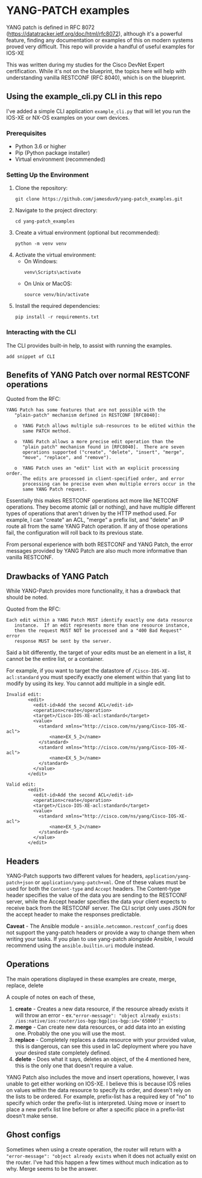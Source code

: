 # YANG-PATCH examples

YANG patch is defined in RFC 8072 (https://datatracker.ietf.org/doc/html/rfc8072), although it's a powerful feature, finding any documentation or examples of this on modern systems proved very difficult. This repo will provide a handful of useful examples for IOS-XE

This was written during my studies for the Cisco DevNet Expert certification. While it's not on the blueprint, the topics here will help with understanding vanilla RESTCONF (RFC 8040), which is on the blueprint.


## Using the example_cli.py CLI in this repo

I've added a simple CLI application `example_cli.py` that will let you run the IOS-XE or NX-OS examples on your own devices. 

### Prerequisites
- Python 3.6 or higher
- Pip (Python package installer)
- Virtual environment (recommended)

### Setting Up the Environment
1. Clone the repository:
   ```
   git clone https://github.com/jamesduv9/yang-patch_examples.git
   ```
2. Navigate to the project directory:
   ```
   cd yang-patch_examples
   ```
3. Create a virtual environment (optional but recommended):
   ```
   python -m venv venv
   ```
4. Activate the virtual environment:
   - On Windows:
     ```
     venv\Scripts\activate
     ```
   - On Unix or MacOS:
     ```
     source venv/bin/activate
     ```
5. Install the required dependencies:
   ```
   pip install -r requirements.txt
   ```

### Interacting with the CLI

The CLI provides built-in help, to assist with running the examples.

```
add snippet of CLI
```

## Benefits of YANG Patch over normal RESTCONF operations

Quoted from the RFC:

```
YANG Patch has some features that are not possible with the
   "plain-patch" mechanism defined in RESTCONF [RFC8040]:

   o  YANG Patch allows multiple sub-resources to be edited within the
      same PATCH method.

   o  YANG Patch allows a more precise edit operation than the
      "plain patch" mechanism found in [RFC8040].  There are seven
      operations supported ("create", "delete", "insert", "merge",
      "move", "replace", and "remove").

   o  YANG Patch uses an "edit" list with an explicit processing order.
      The edits are processed in client-specified order, and error
      processing can be precise even when multiple errors occur in the
      same YANG Patch request.
```

Essentially this makes RESTCONF operations act more like NETCONF operations. They become atomic (all or nothing), and have multiple different types of operations that aren't driven by the HTTP method used. For example, I can "create" an ACL, "merge" a prefix list, and "delete" an IP route all from the same YANG Patch operation. If any of those operations fail, the configuration will roll back to its previous state.

From personal experience with both RESTCONF and YANG Patch, the error messages provided by YANG Patch are also much more informative than vanilla RESTCONF.

## Drawbacks of YANG Patch

While YANG-Patch provides more functionality, it has a drawback that should be noted.

Quoted from the RFC:
```
Each edit within a YANG Patch MUST identify exactly one data resource
   instance.  If an edit represents more than one resource instance,
   then the request MUST NOT be processed and a "400 Bad Request" error
   response MUST be sent by the server.
```

Said a bit differently, the target of your edits must be an element in a list, it cannot be the entire list, or a container.

For example, if you want to target the datastore of `/Cisco-IOS-XE-acl:standard` you must specify exactly one element within that yang list to modify by using its key. You cannot add multiple in a single edit.

```
Invalid edit:
        <edit>
          <edit-id>Add the second ACL</edit-id>
          <operation>create</operation>
          <target>/Cisco-IOS-XE-acl:standard</target>
          <value>
            <standard xmlns="http://cisco.com/ns/yang/Cisco-IOS-XE-acl">
                <name>EX_5_2</name>
            </standard>
            <standard xmlns="http://cisco.com/ns/yang/Cisco-IOS-XE-acl">
                <name>EX_5_3</name>
            </standard>
          </value>
        </edit>

Valid edit:
        <edit>
          <edit-id>Add the second ACL</edit-id>
          <operation>create</operation>
          <target>/Cisco-IOS-XE-acl:standard</target>
          <value>
            <standard xmlns="http://cisco.com/ns/yang/Cisco-IOS-XE-acl">
                <name>EX_5_2</name>
            </standard>
          </value>
        </edit>
```



## Headers

YANG-Patch supports two different values for headers, `application/yang-patch+json` or `application/yang-patch+xml`. One of these values must be used for both the `Content-type` and `Accept` headers. The Content-type header specifies the value of the data you are sending to the RESTCONF server, while the Accept header specifies the data your client expects to receive back from the RESTCONF server. The CLI script only uses JSON for the accept header to make the responses predictable.

**Caveat** - The Ansible module - `ansible.netcommon.restconf_config` does not support the yang-patch headers or provide a way to change them when writing your tasks. If you plan to use yang-patch alongside Ansible, I would recommend using the `ansible.builtin.uri` module instead.


## Operations

The main operations displayed in these examples are create, merge, replace, delete

A couple of notes on each of these,
1. **create** - Creates a new data resource, if the resource already exists it will throw an error - ex.`"error-message": "object already exists: /ios:native/ios:router/ios-bgp:bgp[ios-bgp:id='65000']"`
2. **merge** - Can create new data resources, or add data into an existing one. Probably the one you will use the most.
3. **replace** - Completely replaces a data resource with your provided value, this is dangerous, can see this used in IaC deployment where you have your desired state completely defined.
4. **delete** - Does what it says, deletes an object, of the 4 mentioned here, this is the only one that doesn't require a value.

YANG Patch also includes the move and insert operations, however, I was unable to get either working on IOS-XE. I believe this is because IOS relies on values within the data resource to specify its order, and doesn't rely on the lists to be ordered. For example, prefix-list has a required key of "no" to specify which order the prefix-list is interpreted. Using move or insert to place a new prefix list line before or after a specific place in a prefix-list doesn't make sense.

## Ghost configs

Sometimes when using a create operation, the router will return with a `"error-message": "object already exists` when it does not actually exist on the router. I've had this happen a few times without much indication as to why. Merge seems to be the answer. 

